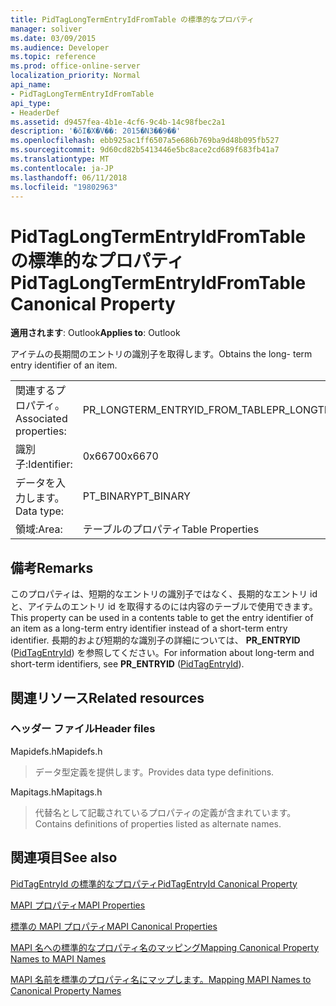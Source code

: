 ```yaml
---
title: PidTagLongTermEntryIdFromTable の標準的なプロパティ
manager: soliver
ms.date: 03/09/2015
ms.audience: Developer
ms.topic: reference
ms.prod: office-online-server
localization_priority: Normal
api_name:
- PidTagLongTermEntryIdFromTable
api_type:
- HeaderDef
ms.assetid: d9457fea-4b1e-4cf6-9c4b-14c98fbec2a1
description: '�ŏI�X�V��: 2015�N3��9��'
ms.openlocfilehash: ebb925ac1ff6507a5e686b769ba9d48b095fb527
ms.sourcegitcommit: 9d60cd82b5413446e5bc8ace2cd689f683fb41a7
ms.translationtype: MT
ms.contentlocale: ja-JP
ms.lasthandoff: 06/11/2018
ms.locfileid: "19802963"
---
```

# <a name="pidtaglongtermentryidfromtable-canonical-property"></a><span data-ttu-id="366d9-103">PidTagLongTermEntryIdFromTable の標準的なプロパティ</span><span class="sxs-lookup"><span data-stu-id="366d9-103">PidTagLongTermEntryIdFromTable Canonical Property</span></span>

  
  
<span data-ttu-id="366d9-104">**適用されます**: Outlook</span><span class="sxs-lookup"><span data-stu-id="366d9-104">**Applies to**: Outlook</span></span> 
  
<span data-ttu-id="366d9-105">アイテムの長期間のエントリの識別子を取得します。</span><span class="sxs-lookup"><span data-stu-id="366d9-105">Obtains the long- term entry identifier of an item.</span></span>
  
|||
|:-----|:-----|
|<span data-ttu-id="366d9-106">関連するプロパティ。</span><span class="sxs-lookup"><span data-stu-id="366d9-106">Associated properties:</span></span>  <br/> |<span data-ttu-id="366d9-107">PR_LONGTERM_ENTRYID_FROM_TABLE</span><span class="sxs-lookup"><span data-stu-id="366d9-107">PR_LONGTERM_ENTRYID_FROM_TABLE</span></span>  <br/> |
|<span data-ttu-id="366d9-108">識別子:</span><span class="sxs-lookup"><span data-stu-id="366d9-108">Identifier:</span></span>  <br/> |<span data-ttu-id="366d9-109">0x6670</span><span class="sxs-lookup"><span data-stu-id="366d9-109">0x6670</span></span>  <br/> |
|<span data-ttu-id="366d9-110">データを入力します。</span><span class="sxs-lookup"><span data-stu-id="366d9-110">Data type:</span></span>  <br/> |<span data-ttu-id="366d9-111">PT_BINARY</span><span class="sxs-lookup"><span data-stu-id="366d9-111">PT_BINARY</span></span>  <br/> |
|<span data-ttu-id="366d9-112">領域:</span><span class="sxs-lookup"><span data-stu-id="366d9-112">Area:</span></span>  <br/> |<span data-ttu-id="366d9-113">テーブルのプロパティ</span><span class="sxs-lookup"><span data-stu-id="366d9-113">Table Properties</span></span>  <br/> |
   
## <a name="remarks"></a><span data-ttu-id="366d9-114">備考</span><span class="sxs-lookup"><span data-stu-id="366d9-114">Remarks</span></span>

<span data-ttu-id="366d9-115">このプロパティは、短期的なエントリの識別子ではなく、長期的なエントリ id と、アイテムのエントリ id を取得するのには内容のテーブルで使用できます。</span><span class="sxs-lookup"><span data-stu-id="366d9-115">This property can be used in a contents table to get the entry identifier of an item as a long-term entry identifier instead of a short-term entry identifier.</span></span> <span data-ttu-id="366d9-116">長期的および短期的な識別子の詳細については、 **PR_ENTRYID** ([PidTagEntryId](pidtagentryid-canonical-property.md)) を参照してください。</span><span class="sxs-lookup"><span data-stu-id="366d9-116">For information about long-term and short-term identifiers, see **PR_ENTRYID** ([PidTagEntryId](pidtagentryid-canonical-property.md)).</span></span>
  
## <a name="related-resources"></a><span data-ttu-id="366d9-117">関連リソース</span><span class="sxs-lookup"><span data-stu-id="366d9-117">Related resources</span></span>

### <a name="header-files"></a><span data-ttu-id="366d9-118">ヘッダー ファイル</span><span class="sxs-lookup"><span data-stu-id="366d9-118">Header files</span></span>

<span data-ttu-id="366d9-119">Mapidefs.h</span><span class="sxs-lookup"><span data-stu-id="366d9-119">Mapidefs.h</span></span>
  
> <span data-ttu-id="366d9-120">データ型定義を提供します。</span><span class="sxs-lookup"><span data-stu-id="366d9-120">Provides data type definitions.</span></span>
    
<span data-ttu-id="366d9-121">Mapitags.h</span><span class="sxs-lookup"><span data-stu-id="366d9-121">Mapitags.h</span></span>
  
> <span data-ttu-id="366d9-122">代替名として記載されているプロパティの定義が含まれています。</span><span class="sxs-lookup"><span data-stu-id="366d9-122">Contains definitions of properties listed as alternate names.</span></span>
    
## <a name="see-also"></a><span data-ttu-id="366d9-123">関連項目</span><span class="sxs-lookup"><span data-stu-id="366d9-123">See also</span></span>



[<span data-ttu-id="366d9-124">PidTagEntryId の標準的なプロパティ</span><span class="sxs-lookup"><span data-stu-id="366d9-124">PidTagEntryId Canonical Property</span></span>](pidtagentryid-canonical-property.md)


[<span data-ttu-id="366d9-125">MAPI プロパティ</span><span class="sxs-lookup"><span data-stu-id="366d9-125">MAPI Properties</span></span>](mapi-properties.md)
  
[<span data-ttu-id="366d9-126">標準の MAPI プロパティ</span><span class="sxs-lookup"><span data-stu-id="366d9-126">MAPI Canonical Properties</span></span>](mapi-canonical-properties.md)
  
[<span data-ttu-id="366d9-127">MAPI 名への標準的なプロパティ名のマッピング</span><span class="sxs-lookup"><span data-stu-id="366d9-127">Mapping Canonical Property Names to MAPI Names</span></span>](mapping-canonical-property-names-to-mapi-names.md)
  
[<span data-ttu-id="366d9-128">MAPI 名前を標準のプロパティ名にマップします。</span><span class="sxs-lookup"><span data-stu-id="366d9-128">Mapping MAPI Names to Canonical Property Names</span></span>](mapping-mapi-names-to-canonical-property-names.md)

